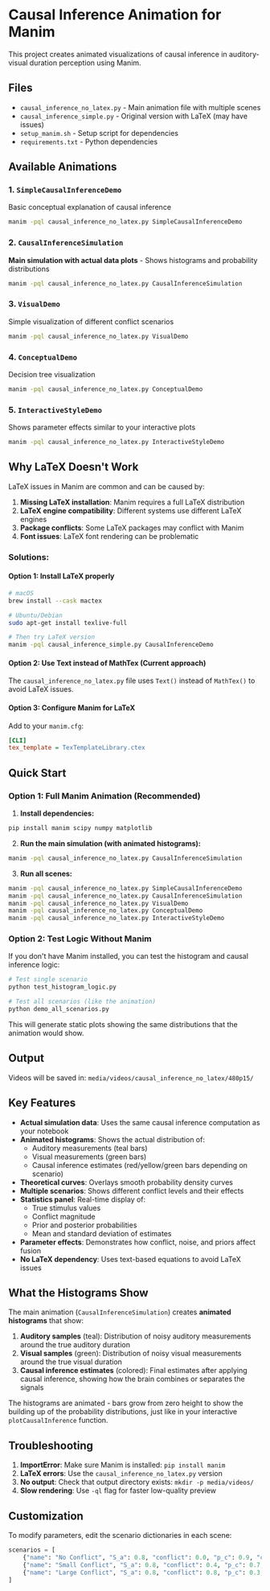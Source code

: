 # Causal Inference Animation for Manim

This project creates animated visualizations of causal inference in auditory-visual duration perception using Manim.

## Files

- `causal_inference_no_latex.py` - Main animation file with multiple scenes
- `causal_inference_simple.py` - Original version with LaTeX (may have issues)
- `setup_manim.sh` - Setup script for dependencies
- `requirements.txt` - Python dependencies

## Available Animations

### 1. `SimpleCausalInferenceDemo`
Basic conceptual explanation of causal inference
```bash
manim -pql causal_inference_no_latex.py SimpleCausalInferenceDemo
```

### 2. `CausalInferenceSimulation` 
**Main simulation with actual data plots** - Shows histograms and probability distributions
```bash
manim -pql causal_inference_no_latex.py CausalInferenceSimulation
```

### 3. `VisualDemo`
Simple visualization of different conflict scenarios
```bash
manim -pql causal_inference_no_latex.py VisualDemo
```

### 4. `ConceptualDemo`
Decision tree visualization
```bash
manim -pql causal_inference_no_latex.py ConceptualDemo
```

### 5. `InteractiveStyleDemo`
Shows parameter effects similar to your interactive plots
```bash
manim -pql causal_inference_no_latex.py InteractiveStyleDemo
```

## Why LaTeX Doesn't Work

LaTeX issues in Manim are common and can be caused by:

1. **Missing LaTeX installation**: Manim requires a full LaTeX distribution
2. **LaTeX engine compatibility**: Different systems use different LaTeX engines
3. **Package conflicts**: Some LaTeX packages may conflict with Manim
4. **Font issues**: LaTeX font rendering can be problematic

### Solutions:

#### Option 1: Install LaTeX properly
```bash
# macOS
brew install --cask mactex

# Ubuntu/Debian
sudo apt-get install texlive-full

# Then try LaTeX version
manim -pql causal_inference_simple.py CausalInferenceDemo
```

#### Option 2: Use Text instead of MathTex (Current approach)
The `causal_inference_no_latex.py` file uses `Text()` instead of `MathTex()` to avoid LaTeX issues.

#### Option 3: Configure Manim for LaTeX
Add to your `manim.cfg`:
```ini
[CLI]
tex_template = TexTemplateLibrary.ctex
```

## Quick Start

### Option 1: Full Manim Animation (Recommended)

1. **Install dependencies:**
```bash
pip install manim scipy numpy matplotlib
```

2. **Run the main simulation (with animated histograms):**
```bash
manim -pql causal_inference_no_latex.py CausalInferenceSimulation
```

3. **Run all scenes:**
```bash
manim -pql causal_inference_no_latex.py SimpleCausalInferenceDemo
manim -pql causal_inference_no_latex.py CausalInferenceSimulation
manim -pql causal_inference_no_latex.py VisualDemo
manim -pql causal_inference_no_latex.py ConceptualDemo
manim -pql causal_inference_no_latex.py InteractiveStyleDemo
```

### Option 2: Test Logic Without Manim

If you don't have Manim installed, you can test the histogram and causal inference logic:

```bash
# Test single scenario
python test_histogram_logic.py

# Test all scenarios (like the animation)
python demo_all_scenarios.py
```

This will generate static plots showing the same distributions that the animation would show.

## Output

Videos will be saved in: `media/videos/causal_inference_no_latex/480p15/`

## Key Features

- **Actual simulation data**: Uses the same causal inference computation as your notebook
- **Animated histograms**: Shows the actual distribution of:
  - Auditory measurements (teal bars)
  - Visual measurements (green bars) 
  - Causal inference estimates (red/yellow/green bars depending on scenario)
- **Theoretical curves**: Overlays smooth probability density curves
- **Multiple scenarios**: Shows different conflict levels and their effects
- **Statistics panel**: Real-time display of:
  - True stimulus values
  - Conflict magnitude
  - Prior and posterior probabilities
  - Mean and standard deviation of estimates
- **Parameter effects**: Demonstrates how conflict, noise, and priors affect fusion
- **No LaTeX dependency**: Uses text-based equations to avoid LaTeX issues

## What the Histograms Show

The main animation (`CausalInferenceSimulation`) creates **animated histograms** that show:

1. **Auditory samples** (teal): Distribution of noisy auditory measurements around the true auditory duration
2. **Visual samples** (green): Distribution of noisy visual measurements around the true visual duration  
3. **Causal inference estimates** (colored): Final estimates after applying causal inference, showing how the brain combines or separates the signals

The histograms are animated - bars grow from zero height to show the building up of the probability distributions, just like in your interactive `plotCausalInference` function.

## Troubleshooting

1. **ImportError**: Make sure Manim is installed: `pip install manim`
2. **LaTeX errors**: Use the `causal_inference_no_latex.py` version
3. **No output**: Check that output directory exists: `mkdir -p media/videos/`
4. **Slow rendering**: Use `-ql` flag for faster low-quality preview

## Customization

To modify parameters, edit the scenario dictionaries in each scene:
```python
scenarios = [
    {"name": "No Conflict", "S_a": 0.8, "conflict": 0.0, "p_c": 0.9, "color": GREEN},
    {"name": "Small Conflict", "S_a": 0.8, "conflict": 0.4, "p_c": 0.7, "color": YELLOW},
    {"name": "Large Conflict", "S_a": 0.8, "conflict": 0.8, "p_c": 0.3, "color": RED},
]
```
